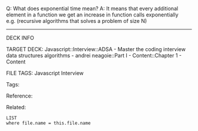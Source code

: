 Q: What does exponential time mean?
A: It means that every additional element in a function we get an increase in function calls exponentially  
e.g. (recursive algorithms that solves a problem of size N)
<!--ID: 1690026322244-->

---

DECK INFO

TARGET DECK: Javascript::Interview::ADSA - Master the coding interview data structures algorithms - andrei neagoie::Part I - Content::Chapter 1 - Content

FILE TAGS: Javascript Interview

Tags:

Reference:

Related:

```dataview
LIST
where file.name = this.file.name
```
